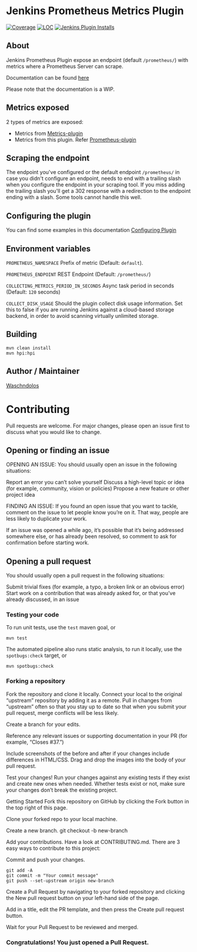 # Jenkins Prometheus Metrics Plugin

[![Coverage](https://ci.jenkins.io/job/Plugins/job/prometheus-plugin/job/master/badge/icon?status=${instructionCoverage}&subject=coverage&color=${colorInstructionCoverage})](https://ci.jenkins.io/job/Plugins/job/prometheus-plugin/job/master)
[![LOC](https://ci.jenkins.io/job/Plugins/job/prometheus-plugin/job/master/badge/icon?job=test&status=${lineOfCode}&subject=line%20of%20code&color=blue)](https://ci.jenkins.io/job/Plugins/job/prometheus-plugin/job/master)
[![Jenkins Plugin Installs](https://img.shields.io/jenkins/plugin/i/prometheus.svg?color=blue)](https://plugins.jenkins.io/prometheus)


## About
Jenkins Prometheus Plugin expose an endpoint (default `/prometheus/`) with metrics where a Prometheus Server can scrape.

Documentation can be found [here](https://plugins.jenkins.io/prometheus)

Please note that the documentation is a WIP.

## Metrics exposed
2 types of metrics are exposed:

- Metrics from [Metrics-plugin](https://github.com/jenkinsci/metrics-plugin)
- Metrics from this plugin. Refer [Prometheus-plugin](docs/metrics/index.md)

## Scraping the endpoint
The endpoint you've configured or the default endpoint `/prometheus/` in case you didn't configure an endpoint, needs to 
end with a trailing slash when you configure the endpoint in your scraping tool. If you miss adding the trailing slash
you'll get a 302 response with a redirection to the endpoint ending with a slash. Some tools cannot handle this well.

## Configuring the plugin
You can find some examples in this documentation [Configuring Plugin](docs/configuration/configuration.md)

## Environment variables

`PROMETHEUS_NAMESPACE` Prefix of metric (Default: `default`).

`PROMETHEUS_ENDPOINT` REST Endpoint (Default: `/prometheus/`)

`COLLECTING_METRICS_PERIOD_IN_SECONDS` Async task period in seconds (Default: `120` seconds)

`COLLECT_DISK_USAGE` Should the plugin collect disk usage information. Set this to false if you are running Jenkins against a cloud-based storage backend, in order to avoid scanning virtually unlimited storage.


## Building

    mvn clean install
    mvn hpi:hpi

## Author / Maintainer

[Waschndolos](https://github.com/waschndolos)

# Contributing
Pull requests are welcome. For major changes, please open an issue first to discuss what you would like to change.

## Opening or finding an issue
OPENING AN ISSUE:
You should usually open an issue in the following situations:

Report an error you can’t solve yourself
Discuss a high-level topic or idea (for example, community, vision or policies)
Propose a new feature or other project idea

FINDING AN ISSUE:
If you found an open issue that you want to tackle, comment on the issue to let people know you’re on it. That way, people are less likely to duplicate your work.

If an issue was opened a while ago, it’s possible that it’s being addressed somewhere else, or has already been resolved, so comment to ask for confirmation before starting work.

## Opening a pull request
You should usually open a pull request in the following situations:

Submit trivial fixes (for example, a typo, a broken link or an obvious error)
Start work on a contribution that was already asked for, or that you’ve already discussed, in an issue

### Testing your code
To run unit tests, use the `test` maven goal, or
```shell
mvn test
```

The automated pipeline also runs static analysis, to run it locally, use the `spotbugs:check` target, or
```shell
mvn spotbugs:check
```

### Forking a repository
Fork the repository and clone it locally. Connect your local to the original “upstream” repository by adding it as a remote. Pull in changes from “upstream” often so that you stay up to date so that when you submit your pull request, merge conflicts will be less likely.

Create a branch for your edits.

Reference any relevant issues or supporting documentation in your PR (for example, “Closes #37.”)

Include screenshots of the before and after if your changes include differences in HTML/CSS. Drag and drop the images into the body of your pull request.

Test your changes! Run your changes against any existing tests if they exist and create new ones when needed. Whether tests exist or not, make sure your changes don’t break the existing project.

Getting Started
Fork this repository on GitHub by clicking the Fork button in the top right of this page.

Clone your forked repo to your local machine.

Create a new branch.
git checkout -b new-branch

Add your contributions.
Have a look at CONTRIBUTING.md. There are 3 easy ways to contribute to this project:

Commit and push your changes.

```
git add -A 
git commit -m "Your commit message"
git push --set-upstream origin new-branch
```
Create a Pull Request by navigating to your forked repository and clicking the New pull request button on your left-hand side of the page.

Add in a title, edit the PR template, and then press the Create pull request button.

Wait for your Pull Request to be reviewed and merged.

### Congratulations! You just opened a Pull Request.


